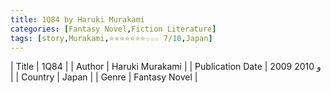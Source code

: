 ```yaml
---
title: 1Q84 by Haruki Murakami
categories: [Fantasy Novel,Fiction Literature]
tags: [story,Murakami,⭐⭐⭐⭐⭐⭐⭐☆☆☆ 7/10,Japan]
---
```

        
| Title | 1Q84  |
| Author |  Haruki Murakami  |
| Publication Date | 2009 و 2010   |
| Country | Japan |
| Genre | Fantasy Novel  |
        